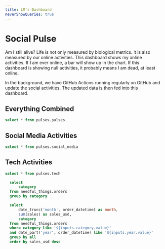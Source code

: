 ```yaml
---
title: LM's Dashboard
neverShowQueries: true
---
```


# Social Pulse

Am I still alive? Life is not only measured by biological metrics. It is also measured by our online activities. This dashboard shows my online activities. If I am ever online, a bar will show up in the chart. If this dashboard is showing null activities, it probably means I am dead, at least online.

In the background, we have GitHub Actions running regularly on GitHub and update the social activities. The updated data is then fed into this dashboard.

## Everything Combined



```sql pulses
select * from pulses.pulses
```

<CalendarHeatmap
    data={pulses}
    date=Date
    value=Value
/>

## Social Media Activities


```sql pulses_social
select * from pulses.social_media
```

<CalendarHeatmap
    data={pulses_social}
    date=Date
    value=Value
/>

## Tech Activities

```sql pulses_tech
select * from pulses.tech
```

<CalendarHeatmap
    data={pulses_tech}
    date=Date
    value=Value
/>



```sql categories
  select
      category
  from needful_things.orders
  group by category
```

<Dropdown data={categories} name=category value=category>
    <DropdownOption value="%" valueLabel="All Categories"/>
</Dropdown>

<Dropdown name=year>
    <DropdownOption value=% valueLabel="All Years"/>
    <DropdownOption value=2019/>
    <DropdownOption value=2020/>
    <DropdownOption value=2021/>
</Dropdown>

```sql orders_by_category
  select
      date_trunc('month', order_datetime) as month,
      sum(sales) as sales_usd,
      category
  from needful_things.orders
  where category like '${inputs.category.value}'
  and date_part('year', order_datetime) like '${inputs.year.value}'
  group by all
  order by sales_usd desc
```

<BarChart
    data={orders_by_category}
    title="Sales by Month, {inputs.category.label}"
    x=month
    y=sales_usd
    series=category
/>
